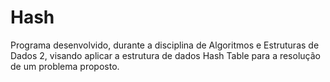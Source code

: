 # Hash
Programa desenvolvido, durante a disciplina de Algoritmos e Estruturas de Dados 2, visando aplicar a estrutura de dados Hash Table para a resolução de um problema proposto.

